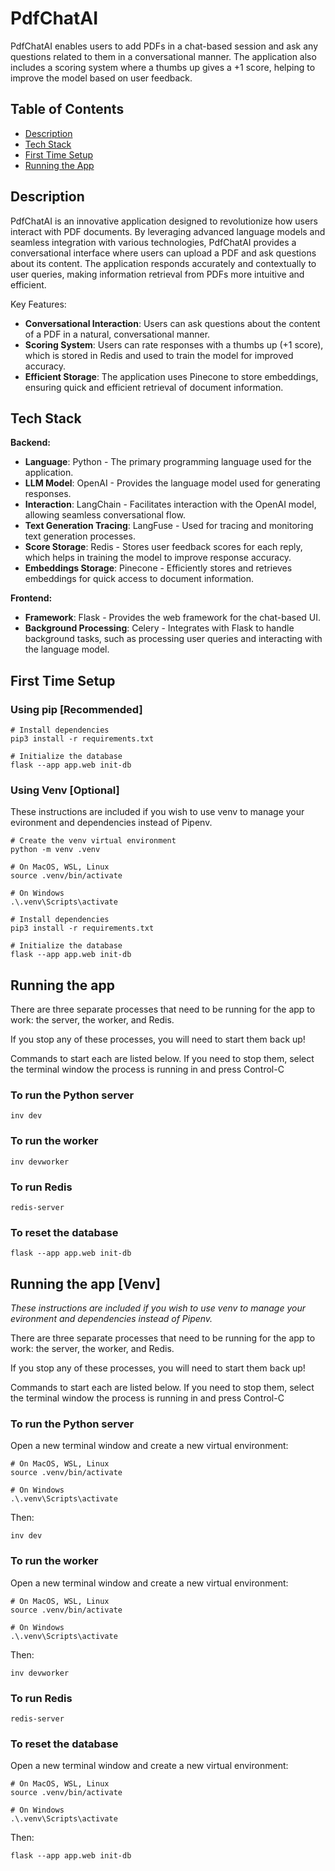 # PdfChatAI

PdfChatAI enables users to add PDFs in a chat-based session and ask any questions related to them in a conversational manner. The application also includes a scoring system where a thumbs up gives a +1 score, helping to improve the model based on user feedback.

## Table of Contents

- [Description](#description)
- [Tech Stack](#tech-stack)
- [First Time Setup](#first-time-setup)
- [Running the App](#running-the-app)

## Description

PdfChatAI is an innovative application designed to revolutionize how users interact with PDF documents. By leveraging advanced language models and seamless integration with various technologies, PdfChatAI provides a conversational interface where users can upload a PDF and ask questions about its content. The application responds accurately and contextually to user queries, making information retrieval from PDFs more intuitive and efficient.

Key Features:
- **Conversational Interaction**: Users can ask questions about the content of a PDF in a natural, conversational manner.
- **Scoring System**: Users can rate responses with a thumbs up (+1 score), which is stored in Redis and used to train the model for improved accuracy.
- **Efficient Storage**: The application uses Pinecone to store embeddings, ensuring quick and efficient retrieval of document information.

## Tech Stack

**Backend:**
- **Language**: Python - The primary programming language used for the application.
- **LLM Model**: OpenAI - Provides the language model used for generating responses.
- **Interaction**: LangChain - Facilitates interaction with the OpenAI model, allowing seamless conversational flow.
- **Text Generation Tracing**: LangFuse - Used for tracing and monitoring text generation processes.
- **Score Storage**: Redis - Stores user feedback scores for each reply, which helps in training the model to improve response accuracy.
- **Embeddings Storage**: Pinecone - Efficiently stores and retrieves embeddings for quick access to document information.

**Frontend:**
- **Framework**: Flask - Provides the web framework for the chat-based UI.
- **Background Processing**: Celery - Integrates with Flask to handle background tasks, such as processing user queries and interacting with the language model.



## First Time Setup

### Using pip [Recommended]

```
# Install dependencies
pip3 install -r requirements.txt

# Initialize the database
flask --app app.web init-db

```

### Using Venv [Optional]

These instructions are included if you wish to use venv to manage your evironment and dependencies instead of Pipenv.

```
# Create the venv virtual environment
python -m venv .venv

# On MacOS, WSL, Linux
source .venv/bin/activate

# On Windows
.\.venv\Scripts\activate

# Install dependencies
pip3 install -r requirements.txt

# Initialize the database
flask --app app.web init-db
```

## Running the app 

There are three separate processes that need to be running for the app to work: the server, the worker, and Redis.

If you stop any of these processes, you will need to start them back up!

Commands to start each are listed below. If you need to stop them, select the terminal window the process is running in and press Control-C

### To run the Python server

```
inv dev
```

### To run the worker

```
inv devworker
```

### To run Redis

```
redis-server
```

### To reset the database

```
flask --app app.web init-db
```

## Running the app [Venv]

_These instructions are included if you wish to use venv to manage your evironment and dependencies instead of Pipenv._

There are three separate processes that need to be running for the app to work: the server, the worker, and Redis.

If you stop any of these processes, you will need to start them back up!

Commands to start each are listed below. If you need to stop them, select the terminal window the process is running in and press Control-C

### To run the Python server

Open a new terminal window and create a new virtual environment:

```
# On MacOS, WSL, Linux
source .venv/bin/activate

# On Windows
.\.venv\Scripts\activate
```

Then:

```
inv dev
```

### To run the worker

Open a new terminal window and create a new virtual environment:

```
# On MacOS, WSL, Linux
source .venv/bin/activate

# On Windows
.\.venv\Scripts\activate
```

Then:

```
inv devworker
```

### To run Redis

```
redis-server
```

### To reset the database

Open a new terminal window and create a new virtual environment:

```
# On MacOS, WSL, Linux
source .venv/bin/activate

# On Windows
.\.venv\Scripts\activate
```

Then:

```
flask --app app.web init-db
```
